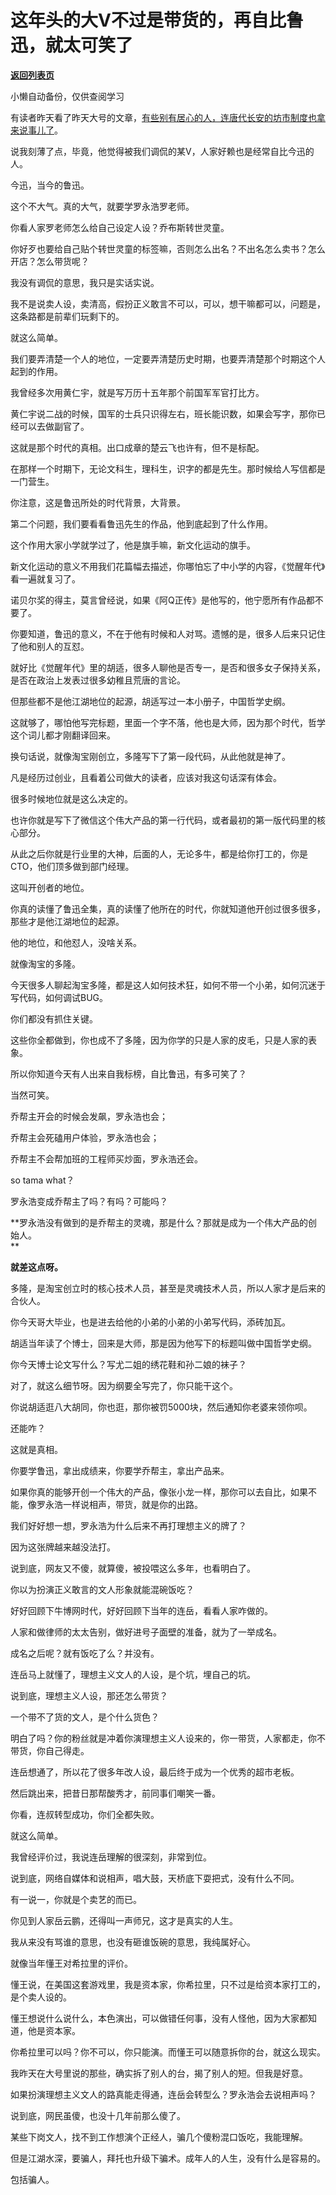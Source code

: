 # 这年头的大V不过是带货的，再自比鲁迅，就太可笑了

[**返回列表页**](/gzh/记忆承载3)

小懒自动备份，仅供查阅学习

有读者昨天看了昨天大号的文章，[有些别有居心的人，连唐代长安的坊市制度也拿来说事儿了](http://mp.weixin.qq.com/s?__biz=MzU0MjYwNDU2Mw==&mid=2247503341&idx=1&sn=eb56ee6e774bf1f9c0c18983c0677d58&chksm=fb1aa191cc6d28873634ee521e7420c4455a3e091d412ac4f2b269daa9520cf506fef2821431&scene=21#wechat_redirect)。  

  

说我刻薄了点，毕竟，他觉得被我们调侃的某V，人家好赖也是经常自比今迅的人。

  

今迅，当今的鲁迅。

  

这个不大气。真的大气，就要学罗永浩罗老师。  

  

你看人家罗老师怎么给自己设定人设？乔布斯转世灵童。

  

你好歹也要给自己贴个转世灵童的标签嘛，否则怎么出名？不出名怎么卖书？怎么开店？怎么带货呢？

  

我没有调侃的意思，我只是实话实说。

  

我不是说卖人设，卖清高，假扮正义敢言不可以，可以，想干嘛都可以，问题是，这条路都是前辈们玩剩下的。  

  

就这么简单。

  

我们要弄清楚一个人的地位，一定要弄清楚历史时期，也要弄清楚那个时期这个人起到的作用。

  

我曾经多次用黄仁宇，就是写万历十五年那个前国军军官打比方。

  

黄仁宇说二战的时候，国军的士兵只识得左右，班长能识数，如果会写字，那你已经可以去做副官了。

  

这就是那个时代的真相。出口成章的楚云飞也许有，但不是标配。

  

在那样一个时期下，无论文科生，理科生，识字的都是先生。那时候给人写信都是一门营生。

  

你注意，这是鲁迅所处的时代背景，大背景。

  

第二个问题，我们要看看鲁迅先生的作品，他到底起到了什么作用。  

  

这个作用大家小学就学过了，他是旗手嘛，新文化运动的旗手。

  

新文化运动的意义不用我们花篇幅去描述，你哪怕忘了中小学的内容，《觉醒年代》看一遍就复习了。

  

诺贝尔奖的得主，莫言曾经说，如果《阿Q正传》是他写的，他宁愿所有作品都不要了。  

  

你要知道，鲁迅的意义，不在于他有时候和人对骂。遗憾的是，很多人后来只记住了他和别人的互怼。

  

就好比《觉醒年代》里的胡适，很多人聊他是否专一，是否和很多女子保持关系，是否在政治上发表过很多幼稚且荒唐的言论。  

  

但那些都不是他江湖地位的起源，胡适写过一本小册子，中国哲学史纲。

  

这就够了，哪怕他写完标题，里面一个字不落，他也是大师，因为那个时代，哲学这个词儿都才刚翻译回来。

  

换句话说，就像淘宝刚创立，多隆写下了第一段代码，从此他就是神了。  

  

凡是经历过创业，且看着公司做大的读者，应该对我这句话深有体会。  

  

很多时候地位就是这么决定的。  

  

也许你就是写下了微信这个伟大产品的第一行代码，或者最初的第一版代码里的核心部分。

  

从此之后你就是行业里的大神，后面的人，无论多牛，都是给你打工的，你是CTO，他们顶多做到部门经理。  

  

这叫开创者的地位。  

  

你真的读懂了鲁迅全集，真的读懂了他所在的时代，你就知道他开创过很多很多，那些才是他江湖地位的起源。

  

他的地位，和他怼人，没啥关系。

  

就像淘宝的多隆。

  

今天很多人聊起淘宝多隆，都是这人如何技术狂，如何不带一个小弟，如何沉迷于写代码，如何调试BUG。

  

你们都没有抓住关键。

  

这些你全都做到，你也成不了多隆，因为你学的只是人家的皮毛，只是人家的表象。

  

所以你知道今天有人出来自我标榜，自比鲁迅，有多可笑了？  

  

当然可笑。

  

乔帮主开会的时候会发飙，罗永浩也会；  

乔帮主会死磕用户体验，罗永浩也会；

乔帮主不会帮加班的工程师买炒面，罗永浩还会。

  

so tama what？  

  

罗永浩变成乔帮主了吗？有吗？可能吗？

  

 **罗永浩没有做到的是乔帮主的灵魂，那是什么？那就是成为一个伟大产品的创始人。  
**

  

 **就差这点呀。**  

  

多隆，是淘宝创立时的核心技术人员，甚至是灵魂技术人员，所以人家才是后来的合伙人。

  

你今天哥大毕业，也是进去给他的小弟的小弟的小弟写代码，添砖加瓦。

  

胡适当年读了个博士，回来是大师，那是因为他写下的标题叫做中国哲学史纲。  

  

你今天博士论文写什么？写尤二姐的绣花鞋和孙二娘的袜子？  

  

对了，就这么细节呀。因为纲要全写完了，你只能干这个。  

  

你说胡适逛八大胡同，你也逛，那你被罚5000块，然后通知你老婆来领你呗。

  

还能咋？

  

这就是真相。  

  

你要学鲁迅，拿出成绩来，你要学乔帮主，拿出产品来。

  

如果你真的能够开创一个伟大的产品，像张小龙一样，那你可以去自比，如果不能，像罗永浩一样说相声，带货，就是你的出路。  

  

我们好好想一想，罗永浩为什么后来不再打理想主义的牌了？

  

因为这张牌越来越没法打。

  

说到底，网友又不傻，就算傻，被投喂这么多年，也看明白了。  

  

你以为扮演正义敢言的文人形象就能混碗饭吃？  

  

好好回顾下牛博网时代，好好回顾下当年的连岳，看看人家咋做的。

  

人家和做律师的太太告别，做好进号子面壁的准备，就为了一举成名。

  

成名之后呢？就有饭吃了么？并没有。

  

连岳马上就懂了，理想主义文人的人设，是个坑，埋自己的坑。

  

说到底，理想主义人设，那还怎么带货？  

  

一个带不了货的文人，是个什么货色？  

  

明白了吗？你的粉丝就是冲着你演理想主义人设来的，你一带货，人家都走，你不带货，你自己得走。

  

连岳想通了，所以花了很多年改人设，最后终于成为一个优秀的超市老板。  

  

然后跳出来，把昔日那帮酸秀才，前同事们嘲笑一番。  

  

你看，连叔转型成功，你们全都失败。

  

就这么简单。  

  

我曾经评价过，我说连岳理解的很深刻，非常到位。

  

说到底，网络自媒体和说相声，唱大鼓，天桥底下耍把式，没有什么不同。

  

有一说一，你就是个卖艺的而已。

  

你见到人家岳云鹏，还得叫一声师兄，这才是真实的人生。

  

我从来没有骂谁的意思，也没有砸谁饭碗的意思，我纯属好心。  

  

就像当年懂王对希拉里的评价。  

  

懂王说，在美国这套游戏里，我是资本家，你希拉里，只不过是给资本家打工的，是个卖人设的。

  

懂王想说什么说什么，本色演出，可以做错任何事，没有人怪他，因为大家都知道，他是资本家。

  

你希拉里可以吗？你不可以，你只能演。而懂王可以随意拆你的台，就这么现实。  

  

我昨天在大号里说的那些，确实拆了别人的台，揭了别人的短。但我是好意。

  

如果扮演理想主义文人的路真能走得通，连岳会转型么？罗永浩会去说相声吗？  

  

说到底，网民虽傻，也没十几年前那么傻了。  

  

某些下岗文人，找不到工作想演个正经人，骗几个傻粉混口饭吃，我能理解。  

  

但是江湖水深，要骗人，拜托也升级下骗术。成年人的人生，没有什么是容易的。

  

包括骗人。


